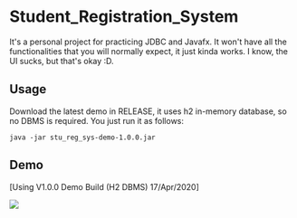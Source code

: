 # Student_Registration_System

It's a personal project for practicing JDBC and Javafx. It won't have all the functionalities that you will normally expect, it just kinda works. I know, the UI sucks, but that's okay :D.

## Usage

Download the latest demo in RELEASE, it uses h2 in-memory database, so no DBMS is required. You just run it as follows:

    java -jar stu_reg_sys-demo-1.0.0.jar

## Demo

[Using V1.0.0 Demo Build (H2 DBMS) 17/Apr/2020]

<img src="https://user-images.githubusercontent.com/45169791/79541575-a3e32200-80bc-11ea-8653-9596fa2069a7.gif">
